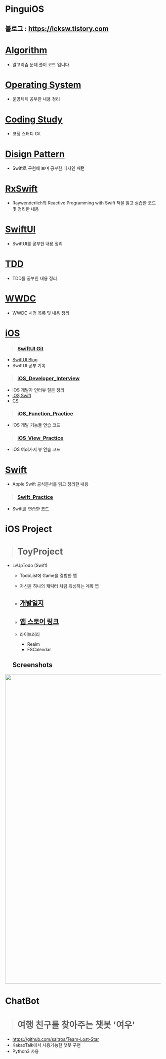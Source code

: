 # PinguiOS
## 블로그 : https://icksw.tistory.com

# [Algorithm](https://github.com/jaicoco/iOS_Study/tree/master/Algorithm)
 - 알고리즘 문제 풀이 코드 입니다.
 
# [Operating System](https://github.com/jaicoco/iOS_Study/tree/master/Operating_System)
 - 운영체제 공부한 내용 정리

# [Coding Study](https://github.com/jaicoco/CodingStudy)
 - 코딩 스터디 Git

# [Disign Pattern](https://github.com/jaicoco/Swift_Design_Pattern_Study)
 - Swift로 구현해 보며 공부한 디자인 패턴

# [RxSwift](https://github.com/jaicoco/RxSwift)
 - Raywenderlich의 Reactive Programming with Swift 책을 읽고 실습한 코드 및 정리한 내용

# [SwiftUI](https://github.com/jaicoco/iOS_Study/tree/master/SwiftUI)
 - SwiftUI를 공부한 내용 정리

# [TDD](https://github.com/jaicoco/iOS_Study/tree/master/TestDrivenDevelopment)
 - TDD를 공부한 내용 정리

# [WWDC](https://github.com/jaicoco/iOS_Study/tree/master/WWDC)
 - WWDC 시청 목록 및 내용 정리

# [iOS](https://github.com/jaicoco/iOS_Study/tree/master/iOS)
 > ### [SwiftUI Git](https://github.com/jaicoco/Raywenderlich/tree/main/SwiftUI)
  - [SwiftUI Blog](https://icksw.tistory.com/category/iOS/SwiftUI)
  - SwiftUI 공부 기록
 > ### [iOS_Developer_Interview](https://github.com/jaicoco/iOS_Study/tree/master/iOS/iOS_Developer_Interview)
  - iOS 개발자 인터뷰 질문 정리
  - [iOS,Swift](https://github.com/jaicoco/iOS_Study/tree/master/iOS/iOS_Developer_Interview/iOS%20Developer)
  - [CS](https://github.com/jaicoco/iOS_Study/tree/master/iOS/iOS_Developer_Interview/CS)
 > ### [iOS_Function_Practice](https://github.com/jaicoco/iOS_Study/tree/master/iOS/iOS_Funtion_Practice)
  - iOS 개발 기능들 연습 코드
 > ### [iOS_View_Practice](https://github.com/jaicoco/iOS_Study/tree/master/iOS/iOS_View_Practice)
  - iOS 여러가지 뷰 연습 코드
  
# [Swift](https://github.com/jaicoco/iOS_Study/tree/master/Swift)
 - Apple Swift 공식문서를 읽고 정리한 내용
 > ### [Swift_Practice](https://github.com/jaicoco/iOS_Study/tree/master/Swift/Swift_Practice)
  - Swift를 연습한 코드

# iOS Project
> # ToyProject
 - LvUpTodo (Swift)
   - TodoList에 Game을 결합한 앱
   - 자신을 하나의 캐릭터 처럼 육성하는 계획 앱
   - ## [개발일지](https://icksw.tistory.com/category/Toy%20Project/LvUpTodo)
   - ## [앱 스토어 링크](https://apps.apple.com/kr/app/lvup-todo-레벨을-올리는-todo-list/id1537835629)
   
   - 라이브러리
     - Realm
     - FSCalendar
   
   Screenshots
   -----------
  <div>
 <img width = "1000" src="https://user-images.githubusercontent.com/43135067/113486780-58a16980-94ef-11eb-9700-6d974e6a3fc3.png">
 </div>
 

# ChatBot
> # 여행 친구를 찾아주는 챗봇 '여우'
 - https://github.com/saitros/Team-Lost-Star
  - KakaoTalk에서 사용가능한 챗봇 구현
  - Python3 사용
